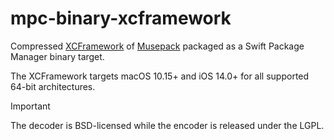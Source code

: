# mpc-binary-xcframework

Compressed [XCFramework](https://github.com/sbooth/AudioXCFrameworks/tree/main/mpc) of [Musepack](https://musepack.net) packaged as a Swift Package Manager binary target.

The XCFramework targets macOS 10.15+ and iOS 14.0+ for all supported 64-bit architectures.

>[!IMPORTANT]
>The decoder is BSD-licensed while the encoder is released under the LGPL.
